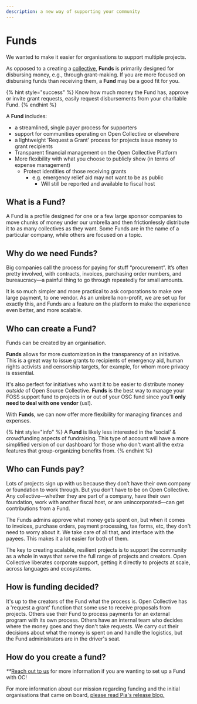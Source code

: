 ```yaml
---
description: a new way of supporting your community
---
```


# Funds

We wanted to make it easier for organisations to support multiple projects.

As opposed to a creating a [collective](../../about/terminology.md#collectives), **Funds** is primarily designed for disbursing money, e.g., through grant-making. If you are more focused on disbursing funds than receiving them, a **Fund** may be a good fit for you.

{% hint style="success" %}
Know how much money the Fund has, approve or invite grant requests, easily request disbursements from your charitable Fund.
{% endhint %}

A **Fund** includes:

* a streamlined, single payer process for supporters
* support for communities operating on Open Collective or elsewhere
* a lightweight 'Request a Grant' process for projects issue money to grant recipients
* Transparent financial management on the Open Collective Platform
* More flexibility with what you choose to publicly show \(in terms of expense management\)
  * Protect identities of those receiving grants
    * e.g. emergency relief aid may not want to be as public
      * Will still be reported and available to fiscal host

## What is a Fund?

A Fund is a profile designed for one or a few large sponsor companies to move chunks of money under our umbrella and then frictionlessly distribute it to as many collectives as they want. Some Funds are in the name of a particular company, while others are focused on a topic.

## Why do we need Funds?

Big companies call the process for paying for stuff “procurement”. It’s often pretty involved, with contracts, invoices, purchasing order numbers, and bureaucracy—a painful thing to go through repeatedly for small amounts.

It is so much simpler and more practical to ask corporations to make one large payment, to one vendor. As an umbrella non-profit, we are set up for exactly this, and Funds are a feature on the platform to make the experience even better, and more scalable.

## **Who can create a Fund?**

Funds can be created by an organisation.

**Funds** allows for more customization in the transparency of an initiative. This is a great way to issue grants to recipients of emergency aid, human rights activists and censorship targets, for example, for whom more privacy is essential.

It's also perfect for initiatives who want it to be easier to distribute money _outside_ of Open Source Collective. **Funds** is the best way to manage your FOSS support fund to projects in or out of your OSC fund since you'll **only need to deal with one vendor** \(us!\).

With **Funds**, we can now offer more flexibility for managing finances and expenses.

{% hint style="info" %}
A **Fund** is likely less interested in the 'social' & crowdfunding aspects of fundraising. This type of account will have a more simplified version of our dashboard for those who don't want all the extra features that group-organizing benefits from.
{% endhint %}

## **Who can Funds pay?**

Lots of projects sign up with us because they don’t have their own company or foundation to work through. But you don’t have to be on Open Collective. Any collective—whether they are part of a company, have their own foundation, work with another fiscal host, or are unincorporated—can get contributions from a Fund.

The Funds admins approve what money gets spent on, but when it comes to invoices, purchase orders, payment processing, tax forms, etc, they don't need to worry about it. We take care of all that, and interface with the payees. This makes it a lot easier for both of them.

The key to creating scalable, resilient projects is to support the community as a whole in ways that serve the full range of projects and creators. Open Collective liberates corporate support, getting it directly to projects at scale, across languages and ecosystems.

## How is funding decided?

It's up to the creators of the Fund what the process is. Open Collective has a 'request a grant' function that some use to receive proposals from projects. Others use their Fund to process payments for an external program with its own process. Others have an internal team who decides where the money goes and they don't take requests. We carry out their decisions about what the money is spent on and handle the logistics, but the Fund administrators are in the driver's seat.

## **How do you create a fund?**

_\*\*_[Reach out to us](https://opencollective.com/support) for more information if you are wanting to set up a Fund with OC!

For more information about our mission regarding funding and the initial organisations that came on board, [please read Pia's release blog. ](https://blog.opencollective.com/funds-for-open-source/)

